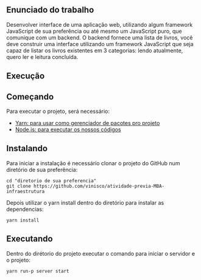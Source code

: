 ## Enunciado do trabalho

Desenvolver interface de uma aplicação web, utilizando algum framework JavaScript de sua preferência ou até mesmo um JavaScript puro, que comunique com um backend.
O backend fornece uma lista de livros, você deve construir uma interface utilizando um framework JavaScript que seja capaz de listar os livros existentes em 3 categorias: lendo atualmente, quero ler e leitura concluída.

## Execução


## Começando

Para executar o projeto, será necessário:

- [Yarn: para usar como gerenciador de pacotes pro projeto](hhttps://yarnpkg.com/lang/en/docs/install/)
- [Node.js: para executar os nossos códigos](https://nodejs.org/en/download/)

## Instalando

Para iniciar a instalação é necessário clonar o projeto do GitHub num diretório de sua preferência:

```shell
cd "diretorio de sua preferencia"
git clone https://github.com/vinisco/atividade-previa-MBA-infraestrutura
```

Depois utilizar o yarn install dentro do diretório para instalar as dependencias:

```shell
yarn install
```

## Executando

Dentro do dirétorio do projeto executar o comando para iniciar o servidor e o projeto:

```shell
yarn run-p server start
```

